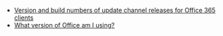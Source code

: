 - [Version and build numbers of update channel releases for Office 365 clients](/officeupdates/update-history-office365-proplus-by-date)
- [What version of Office am I using?](https://support.office.com/article/about-office-what-version-of-office-am-i-using-932788b8-a3ce-44bf-bb09-e334518b8b19)